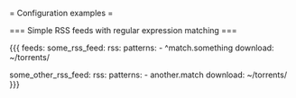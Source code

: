 = Configuration examples =

=== Simple RSS feeds with regular expression matching ===

{{{
feeds:
  some_rss_feed:
    rss: <url>
    patterns:
      - ^match.something
    download: ~/torrents/

  some_other_rss_feed:
    rss: <url>
    patterns:
      - another.match
    download: ~/torrents/
}}}